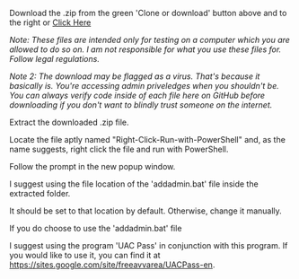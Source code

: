 Download the .zip from the green 'Clone or download' button above and to the right or [Click Here](https://github.com/connconnfuntime/Automated-UAC-Bypass/archive/master.zip "Master.zip Download")

*Note: These files are intended only for testing on a computer which you are allowed to do so on. I am not responsible for what you use these files for. Follow legal regulations.*

*Note 2: The download may be flagged as a virus. That's because it basically is. You're accessing admin priveledges when you shouldn't be. You can always verify code inside of each file here on GitHub before downloading if you don't want to blindly trust someone on the internet.*

Extract the downloaded .zip file.

Locate the file aptly named "Right-Click-Run-with-PowerShell" and, as the name suggests, right click the file and run with PowerShell.

Follow the prompt in the new popup window.

I suggest using the file location of the 'addadmin.bat' file inside the extracted folder.

It should be set to that location by default. Otherwise, change it manually.

If you do choose to use the 'addadmin.bat' file


I suggest using the program 'UAC Pass' in conjunction with this program. If you would like to use it, you can find it at https://sites.google.com/site/freeavvarea/UACPass-en.